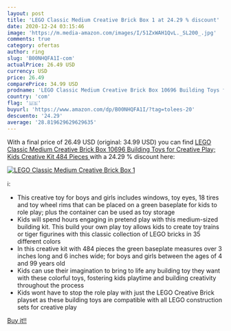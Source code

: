 ```yaml
---
layout: post
title: 'LEGO Classic Medium Creative Brick Box 1 at 24.29 % discount'
date: 2020-12-24 03:15:46
image: 'https://m.media-amazon.com/images/I/51ZxWAH1QvL._SL200_.jpg'
comments: true
category: ofertas
author: ring
slug: 'B00NHQFA1I-com'
actualPrice: 26.49 USD
currency: USD
price: 26.49
comparePrice: 34.99 USD
prodname: 'LEGO Classic Medium Creative Brick Box 10696 Building Toys for Creative Play; Kids Creative Kit  484 Pieces '
country: 'com'
flag: '🇺🇸'
buyurl: 'https://www.amazon.com/dp/B00NHQFA1I/?tag=tolees-20'
descuento: '24.29'
average: '28.819629629629635'
---
```


With a final price of 26.49 USD (original: 34.99 USD) you can find [LEGO Classic Medium Creative Brick Box 10696 Building Toys for Creative Play; Kids Creative Kit  484 Pieces ](https://www.amazon.com/dp/B00NHQFA1I/?tag=tolees-20) with a  24.29 % discount here:

[![LEGO Classic Medium Creative Brick Box 1](https://m.media-amazon.com/images/I/51ZxWAH1QvL._SL200_.jpg)](https://www.amazon.com/dp/B00NHQFA1I/?tag=tolees-20)

ℹ️:

- This creative toy for boys and girls includes windows, toy eyes, 18 tires and toy wheel rims that can be placed on a green baseplate for kids to role play; plus the container can be used as toy storage
- Kids will spend hours engaging in pretend play with this medium-sized building kit. This build your own play toy allows kids to create toy trains or tiger figurines with this classic collection of LEGO bricks in 35 different colors
- In this creative kit with 484 pieces the green baseplate measures over 3 inches long and 6 inches wide; for boys and girls between the ages of 4 and 99 years old
- Kids can use their imagination to bring to life any building toy they want with these colorful toys, fostering kids playtime and building creativity throughout the process
- Kids wont have to stop the role play with just the LEGO Creative Brick playset as these building toys are compatible with all LEGO construction sets for creative play

[Buy it!!](https://www.amazon.com/dp/B00NHQFA1I/?tag=tolees-20)
